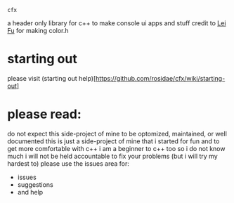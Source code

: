    cfx
a header only library for c++ to make console ui apps and stuff
credit to [Lei Fu](https://github.com/imfl/color-console) for making color.h

# starting out

please visit (starting out help)[https://github.com/rosidae/cfx/wiki/starting-out]

# please read:

do not expect this side-project of mine to be optomized, maintained, or well documented
this is just a side-project of mine that i started for fun and to get more comfortable with c++
i am a beginner to c++ too so i do not know much
i will not be held accountable to fix your problems (but i will try my hardest to)
please use the issues area for:

 * issues
 * suggestions
 * and help
